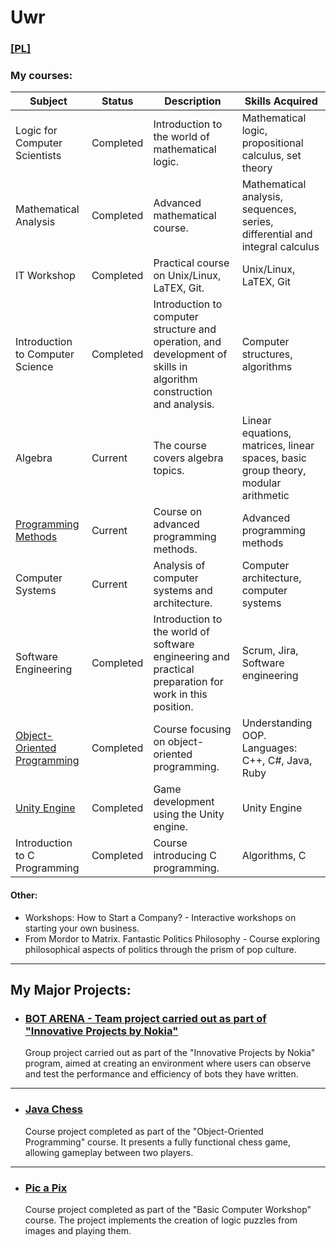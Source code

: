 # Uwr
### [[PL]](https://github.com/Flop3r/Kursy-UWr/blob/a3c785d0f0b1df93d44ffd4a36c292f9e64f5b10/README.md)
### My courses:

| Subject                      | Status         | Description                                                    | Skills Acquired                                        |
|------------------------------|----------------|----------------------------------------------------------------|--------------------------------------------------------|
| Logic for Computer Scientists| Completed      | Introduction to the world of mathematical logic.               | Mathematical logic, propositional calculus, set theory |
| Mathematical Analysis        | Completed      | Advanced mathematical course.                                  | Mathematical analysis, sequences, series, differential and integral calculus |
| IT Workshop  | Completed      | Practical course on Unix/Linux, LaTEX, Git.                    | Unix/Linux, LaTEX, Git                                |
| Introduction to Computer Science | Completed   | Introduction to computer structure and operation, and development of skills in algorithm construction and analysis. | Computer structures, algorithms                    |
| Algebra                      | Current        | The course covers algebra topics.                              | Linear equations, matrices, linear spaces, basic group theory, modular arithmetic |
| [Programming Methods](https://github.com/Flop3r/Kursy-UWr/tree/ce44b3ca7078bfce8e9573523cca69a26e92679e/Metody%20Programowania) | Current | Course on advanced programming methods.                        | Advanced programming methods                         |
| Computer Systems             | Current        | Analysis of computer systems and architecture.                 | Computer architecture, computer systems              |
| Software Engineering         | Completed      | Introduction to the world of software engineering and practical preparation for work in this position. | Scrum, Jira, Software engineering                    |
| [Object-Oriented Programming](https://github.com/Flop3r/Kursy-UWr/tree/ce44b3ca7078bfce8e9573523cca69a26e92679e/Programowanie%20Obiektowe) | Completed | Course focusing on object-oriented programming.              | Understanding OOP. Languages: C++, C#, Java, Ruby   |
| [Unity Engine](https://github.com/Flop3r/Kursy-UWr/tree/6937aa259fe50204e32383c34fbcea0247137f80/Unity) | Completed | Game development using the Unity engine.                       | Unity Engine                                           |
| Introduction to C Programming | Completed    | Course introducing C programming.                               | Algorithms, C                                          |

#### Other:
- Workshops: How to Start a Company? - Interactive workshops on starting your own business.
- From Mordor to Matrix. Fantastic Politics Philosophy - Course exploring philosophical aspects of politics through the prism of pop culture.

---

## My Major Projects:

* ### [BOT ARENA - Team project carried out as part of "Innovative Projects by Nokia"](https://github.com/Flop3r/bot-arena) 
    Group project carried out as part of the "Innovative Projects by Nokia" program, aimed at creating an environment where users can observe and test the performance and efficiency of bots they have written.
    

---

* ### [Java Chess](https://github.com/Flop3r/ChessGame-java)
    Course project completed as part of the "Object-Oriented Programming" course. It presents a fully functional chess game, allowing gameplay between two players.
    

---

* ### [Pic a Pix](https://github.com/Flop3r/pic-a-pix)
    Course project completed as part of the "Basic Computer Workshop" course. The project implements the creation of logic puzzles from images and playing them.
